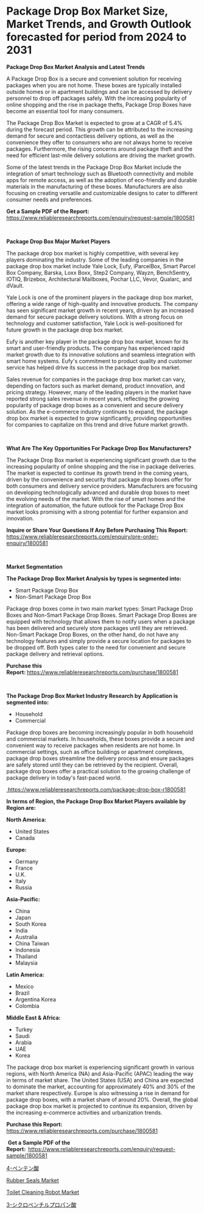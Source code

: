 <p><h1>Package Drop Box Market Size, Market Trends, and Growth Outlook forecasted for period from 2024 to 2031</h1></p><p><strong>Package Drop Box Market Analysis and Latest Trends</strong></p>
<p><p>A Package Drop Box is a secure and convenient solution for receiving packages when you are not home. These boxes are typically installed outside homes or in apartment buildings and can be accessed by delivery personnel to drop off packages safely. With the increasing popularity of online shopping and the rise in package thefts, Package Drop Boxes have become an essential tool for many consumers.</p><p>The Package Drop Box Market is expected to grow at a CAGR of 5.4% during the forecast period. This growth can be attributed to the increasing demand for secure and contactless delivery options, as well as the convenience they offer to consumers who are not always home to receive packages. Furthermore, the rising concerns around package theft and the need for efficient last-mile delivery solutions are driving the market growth.</p><p>Some of the latest trends in the Package Drop Box Market include the integration of smart technology such as Bluetooth connectivity and mobile apps for remote access, as well as the adoption of eco-friendly and durable materials in the manufacturing of these boxes. Manufacturers are also focusing on creating versatile and customizable designs to cater to different consumer needs and preferences.</p></p>
<p><strong>Get a Sample PDF of the Report:&nbsp;</strong> <a href="https://www.reliableresearchreports.com/enquiry/request-sample/1800581">https://www.reliableresearchreports.com/enquiry/request-sample/1800581</a></p>
<p>&nbsp;</p>
<p><strong>Package Drop Box Major Market Players</strong></p>
<p><p>The package drop box market is highly competitive, with several key players dominating the industry. Some of the leading companies in the package drop box market include Yale Lock, Eufy, iParcelBox, Smart Parcel Box Company, Barska, Loxx Boxx, Step2 Company, Wayzn, BenchSentry, IOTIQ, Brizebox, Architectural Mailboxes, Pochar LLC, Vevor, Qualarc, and dVault.</p><p>Yale Lock is one of the prominent players in the package drop box market, offering a wide range of high-quality and innovative products. The company has seen significant market growth in recent years, driven by an increased demand for secure package delivery solutions. With a strong focus on technology and customer satisfaction, Yale Lock is well-positioned for future growth in the package drop box market.</p><p>Eufy is another key player in the package drop box market, known for its smart and user-friendly products. The company has experienced rapid market growth due to its innovative solutions and seamless integration with smart home systems. Eufy's commitment to product quality and customer service has helped drive its success in the package drop box market.</p><p>Sales revenue for companies in the package drop box market can vary, depending on factors such as market demand, product innovation, and pricing strategy. However, many of the leading players in the market have reported strong sales revenue in recent years, reflecting the growing popularity of package drop boxes as a convenient and secure delivery solution. As the e-commerce industry continues to expand, the package drop box market is expected to grow significantly, providing opportunities for companies to capitalize on this trend and drive future market growth.</p></p>
<p>&nbsp;</p>
<p><strong>What Are The Key Opportunities For Package Drop Box Manufacturers?</strong></p>
<p><p>The Package Drop Box market is experiencing significant growth due to the increasing popularity of online shopping and the rise in package deliveries. The market is expected to continue its growth trend in the coming years, driven by the convenience and security that package drop boxes offer for both consumers and delivery service providers. Manufacturers are focusing on developing technologically advanced and durable drop boxes to meet the evolving needs of the market. With the rise of smart homes and the integration of automation, the future outlook for the Package Drop Box market looks promising with a strong potential for further expansion and innovation.</p></p>
<p><strong>Inquire or Share Your Questions If Any Before Purchasing This Report:</strong> <a href="https://www.reliableresearchreports.com/enquiry/pre-order-enquiry/1800581">https://www.reliableresearchreports.com/enquiry/pre-order-enquiry/1800581</a></p>
<p>&nbsp;</p>
<p><strong>Market Segmentation</strong></p>
<p><strong>The Package Drop Box Market Analysis by types is segmented into:</strong></p>
<p><ul><li>Smart Package Drop Box</li><li>Non-Smart Package Drop Box</li></ul></p>
<p><p>Package drop boxes come in two main market types: Smart Package Drop Boxes and Non-Smart Package Drop Boxes. Smart Package Drop Boxes are equipped with technology that allows them to notify users when a package has been delivered and securely store packages until they are retrieved. Non-Smart Package Drop Boxes, on the other hand, do not have any technology features and simply provide a secure location for packages to be dropped off. Both types cater to the need for convenient and secure package delivery and retrieval options.</p></p>
<p><strong>Purchase this Report:&nbsp;</strong><a href="https://www.reliableresearchreports.com/purchase/1800581">https://www.reliableresearchreports.com/purchase/1800581</a></p>
<p>&nbsp;</p>
<p><strong>The Package Drop Box Market Industry Research by Application is segmented into:</strong></p>
<p><ul><li>Household</li><li>Commercial</li></ul></p>
<p><p>Package drop boxes are becoming increasingly popular in both household and commercial markets. In households, these boxes provide a secure and convenient way to receive packages when residents are not home. In commercial settings, such as office buildings or apartment complexes, package drop boxes streamline the delivery process and ensure packages are safely stored until they can be retrieved by the recipient. Overall, package drop boxes offer a practical solution to the growing challenge of package delivery in today's fast-paced world.</p></p>
<p><a href="https://www.reliableresearchreports.com/package-drop-box-r1800581">&nbsp;https://www.reliableresearchreports.com/package-drop-box-r1800581</a></p>
<p><strong>In terms of Region, the Package Drop Box Market Players available by Region are:</strong></p>
<p>
    <p> <strong> North America: </strong>
        <ul>
            <li>United States</li>
            <li>Canada</li>
        </ul>
        </p> 
    <p> <strong> Europe: </strong>
        <ul>
            <li>Germany</li>
            <li>France</li>
            <li>U.K.</li>
            <li>Italy</li>
            <li>Russia</li>
        </ul>
        </p> 
    <p> <strong> Asia-Pacific: </strong>
        <ul>
            <li>China</li>
            <li>Japan</li>
            <li>South Korea</li>
            <li>India</li>
            <li>Australia</li>
            <li>China Taiwan</li>
            <li>Indonesia</li>
            <li>Thailand</li>
            <li>Malaysia</li>
        </ul>
        </p> 
    <p> <strong> Latin America: </strong>
        <ul>
            <li>Mexico</li>
            <li>Brazil</li>
            <li>Argentina Korea</li>
            <li>Colombia</li>
        </ul>
        </p> 
    <p> <strong> Middle East & Africa: </strong>
        <ul>
            <li>Turkey</li>
            <li>Saudi</li>
            <li>Arabia</li>
            <li>UAE</li>
            <li>Korea</li>
        </ul>
    </p>
    </p>
<p><p>The package drop box market is experiencing significant growth in various regions, with North America (NA) and Asia-Pacific (APAC) leading the way in terms of market share. The United States (USA) and China are expected to dominate the market, accounting for approximately 40% and 30% of the market share respectively. Europe is also witnessing a rise in demand for package drop boxes, with a market share of around 20%. Overall, the global package drop box market is projected to continue its expansion, driven by the increasing e-commerce activities and urbanization trends.</p></p>
<p><strong>Purchase this Report: </strong><a href="https://www.reliableresearchreports.com/purchase/1800581">https://www.reliableresearchreports.com/purchase/1800581</a></p>
<p>&nbsp;<strong>Get a Sample PDF of the Report:&nbsp;&nbsp;</strong><a href="https://www.reliableresearchreports.com/enquiry/request-sample/1800581">https://www.reliableresearchreports.com/enquiry/request-sample/1800581</a></p>
<p><strong></strong></p>
<p><p><a href="https://github.com/nemesis2824/Market-Research-Report-List-2/blob/main/9658772141771.md">4-ペンテン酸</a></p><p><a href="https://github.com/Hunterico88/Market-Research-Report-List-1/blob/main/rubber-seals-market.md">Rubber Seals Market</a></p><p><a href="https://github.com/zolotuy145/Market-Research-Report-List-1/blob/main/toilet-cleaning-robot-market.md">Toilet Cleaning Robot Market</a></p><p><a href="https://github.com/CieloStamm/Market-Research-Report-List-1/blob/main/3988039141772.md">3-シクロペンチルプロパン酸</a></p></p>